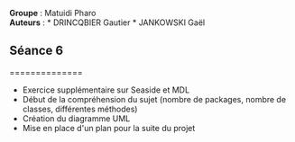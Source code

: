 __Groupe__ : Matuidi Pharo  
__Auteurs__ :
		* DRINCQBIER Gautier
		* JANKOWSKI Gaël

## Séance 6
==============

- Exercice supplémentaire sur Seaside et MDL
- Début de la compréhension du sujet (nombre de packages, nombre de classes, différentes méthodes)
- Création du diagramme UML
- Mise en place d'un plan pour la suite du projet
